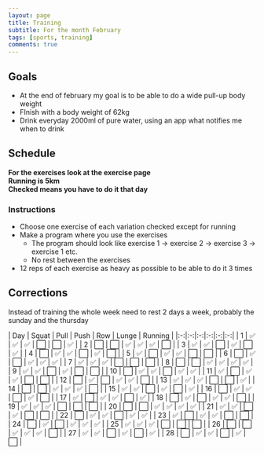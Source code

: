 ```yaml
---
layout: page
title: Training
subtitle: For the month February
tags: [sports, training]
comments: true
---
```


## Goals

* At the end of february my goal is to be able to do a wide pull-up body weight
* FInish with a body weight of 62kg
* Drink everyday 2000ml of pure water, using an app what notifies me when to drink

## Schedule

**For the exercises look at the exercise page**  
**Running is 5km**  
**Checked means you have to do it that day**

### Instructions

* Choose one exercise of each variation checked except for running
* Make a program where you use the exercises
  * The program should look like exercise 1 -> exercise 2 -> exercise 3 -> exercise 1 etc.
  * No rest between the exercises
* 12 reps of each exercise as heavy as possible to be able to do it 3 times

## Corrections

Instead of training the whole week need to rest 2 days a week, probably the sunday and the thursday  

| Day | Squat | Pull | Push | Row | Lunge | Running |
|:-:|:-:|:-:|:-:|:-:|:-:|
| 1 | ✅ | ✅ | ✅ | ⬜️ | ⬜️ | ✅ |
| 2 | ⬜️ | ⬜️ | ✅ | ✅ | ✅ | ⬜️ |
| 3 | ✅ | ✅ | ⬜️ | ✅ | ⬜️ | ✅ |
| 4 | ⬜️ | ✅ | ✅ | ⬜️ | ✅ | ⬜️ |
| 5 | ✅ | ⬜️ | ✅ | ✅ | ⬜️ | ⬜️ |
| 6 | ⬜️ | ✅ | ⬜️ | ✅ | ✅ | ✅ |
| 7 | ✅ | ✅ | ✅ | ⬜️ | ⬜️ | ⬜️ |
| 8 | ⬜️ | ⬜️ | ✅ | ✅ | ✅ | ✅ |
| 9 | ✅ | ✅ | ⬜️ | ✅ | ⬜️ | ⬜️ |
| 10 | ⬜️ | ✅ | ✅ | ⬜️ | ✅ | ✅ |
| 11 | ✅ | ⬜️ | ✅ | ✅ | ⬜️ | ⬜️ |
| 12 | ⬜️ | ✅ | ⬜️ | ✅ | ✅ | ⬜️ |
| 13 | ✅ | ✅ | ✅ | ⬜️ | ⬜️ | ✅ |
| 14 | ⬜️ | ⬜️ | ✅ | ✅ | ✅ | ⬜️ |
| 15 | ✅ | ✅ | ⬜️ | ✅ | ⬜️ | ✅ |
| 16 | ⬜️ | ✅ | ✅ | ⬜️ | ✅ | ⬜️ |
| 17 | ✅ | ⬜️ | ✅ | ✅ | ⬜️ | ✅ |
| 18 | ⬜️ | ✅ | ⬜️ | ✅ | ✅ | ⬜️ |
| 19 | ✅ | ✅ | ✅ | ⬜️ | ⬜️ | ⬜️ |
| 20 | ⬜️ | ⬜️ | ✅ | ✅ | ✅ | ✅ |
| 21 | ✅ | ✅ | ⬜️ | ✅ | ⬜️ | ⬜️ |
| 22 | ⬜️ | ✅ | ✅ | ⬜️ | ✅ | ✅ |
| 23 | ✅ | ⬜️ | ✅ | ✅ | ⬜️ | ⬜️ |
| 24 | ⬜️ | ✅ | ⬜️ | ✅ | ✅ | ✅ |
| 25 | ✅ | ✅ | ✅ | ⬜️ | ⬜️ | ⬜️ |
| 26 | ⬜️ | ⬜️ | ✅ | ✅ | ✅ | ⬜️ |
| 27 | ✅ | ✅ | ⬜️ | ✅ | ⬜️ | ✅ |
| 28 | ⬜️ | ✅ | ✅ | ⬜️ | ✅ | ⬜️ |